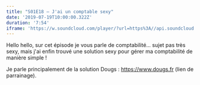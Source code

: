 ```yaml
---
title: "S01E18 — J'ai un comptable sexy"
date: '2019-07-19T10:00:00.322Z'
duration: '7:54'
iframe: 'https://w.soundcloud.com/player/?url=https%3A//api.soundcloud.com/tracks/653456108&amp;color=%23ff5500&amp;auto_play=false&amp;hide_related=false&amp;show_comments=true&amp;show_user=true&amp;show_reposts=false&amp;show_teaser=true&amp;visual=true'
---
```


Hello hello, sur cet épisode je vous parle de comptabilité... sujet pas très sexy, mais j'ai enfin trouvé une solution sexy pour gérer ma comptabilité de manière simple !

Je parle principalement de la solution Dougs :
<a href="https://www.dougs.fr?r=8cDnzIQKcj">https://www.dougs.fr</a> (lien de parrainage).